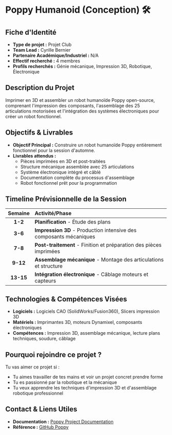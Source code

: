 # Poppy Humanoid (Conception) 🛠️

## Fiche d'Identité

*   **Type de projet :** Projet Club
*   **Team Lead :** Cyrille Bernier
*   **Partenaire Académique/Industriel :** N/A
*   **Effectif recherché :** 4 membres
*   **Profils recherchés :** Génie mécanique, Impression 3D, Robotique, Électronique

## Description du Projet

Imprimer en 3D et assembler un robot humanoïde Poppy open-source, comprenant l'impression des composants, l'assemblage des 25 articulations motorisées et l'intégration des systèmes électroniques pour créer un robot fonctionnel.

## Objectifs & Livrables

*   **Objectif Principal :** Construire un robot humanoïde Poppy entièrement fonctionnel pour la session d'automne.
*   **Livrables attendus :**
    *   Pièces imprimées en 3D et post-traitées
    *   Structure mécanique assemblée avec 25 articulations
    *   Système électronique intégré et câblé
    *   Documentation complète du processus d'assemblage
    *   Robot fonctionnel prêt pour la programmation

## Timeline Prévisionnelle de la Session

| Semaine | Activité/Phase |
| :-----: | :------------- |
|  **1-2**  | **Planification** - Étude des plans |
|  **3-6**  | **Impression 3D** - Production intensive des composants mécaniques |
|  **7-8**  | **Post-traitement** - Finition et préparation des pièces imprimées |
|  **9-12** | **Assemblage mécanique** - Montage des articulations et structure |
|  **13-15**| **Intégration électronique** - Câblage moteurs et capteurs |

## Technologies & Compétences Visées

*   **Logiciels :** Logiciels CAO (SolidWorks/Fusion360), Slicers impression 3D
*   **Matériels :** Imprimantes 3D, moteurs Dynamixel, composants électroniques
*   **Compétences :** Impression 3D, assemblage mécanique, lecture plans techniques, soudure, câblage

## Pourquoi rejoindre ce projet ?

Tu vas aimer ce projet si :
*   Tu aimes travailler de tes mains et voir un projet concret prendre forme
*   Tu es passionné par la robotique et la mécanique
*   Tu veux apprendre les techniques d'impression 3D et d'assemblage robotique professionnel

## Contact & Liens Utiles
*   **Documentation :** [Poppy Project Documentation](https://docs.poppy-project.org/en/assembly-guides/poppy-humanoid/)
*   **Référence :** [GitHub Poppy](https://github.com/poppy-project)

